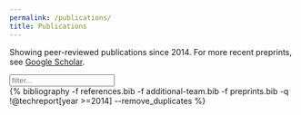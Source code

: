```yaml
---
permalink: /publications/
title: Publications
---
```


Showing peer-reviewed publications since 2014. For more recent preprints, see [Google Scholar](https://scholar.google.com/citations?hl=en&user=aK6ZccUAAAAJ).

<input id="filter" type="text" size=20 placeholder="filter..." />


<script type="text/javascript">
  function filter(text) {
    text = text.toLowerCase();
    var bibitems = document.querySelectorAll('ol.bibliography li');
    bibitems.forEach(el => el.style.display = 'none');
    bibitems.forEach(el => {
      var c = el.children;
      var tmp = c[c.length -1].value.toLowerCase();
      if(tmp.includes(text)) {
        el.style.display = 'inline';
      }
    });
  };
  document.addEventListener("DOMContentLoaded", function(event) {
    document.querySelector('#filter').addEventListener('input', (e) => {
      filter(document.querySelector('#filter').value);
    });
    var urlParts   = document.URL.split('#');
    if (urlParts.length > 1) {
        var anchor = decodeURIComponent(urlParts[1]);
        document.querySelector('#filter').value = anchor;
        filter(anchor);
    }
  });
</script>

<div class="bib">
{% bibliography -f references.bib -f additional-team.bib  -f preprints.bib -q !@techreport[year >=2014]  --remove_duplicates  %}
</div>

